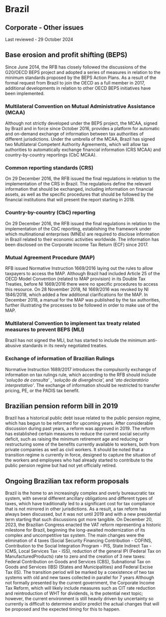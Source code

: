 # Brazil
## Corporate - Other issues
Last reviewed - 29 October 2024
## Base erosion and profit shifting (BEPS)
Since June 2014, the RFB has closely followed the discussions of the G20/OECD BEPS project and adopted a series of measures in relation to the minimum standards proposed by the BEPS Action Plans. As a result of the formal request from Brazil to join the OECD as a full member in 2017, additional developments in relation to other OECD BEPS initiatives have been implemented.
### Multilateral Convention on Mutual Administrative Assistance (MCAA)
Although not strictly developed under the BEPS project, the MCAA, signed by Brazil and in force since October 2016, provides a platform for automatic and on-demand exchange of information between tax authorities of different jurisdictions.
Under the umbrella of the MCAA, Brazil has signed two Multilateral Competent Authority Agreements, which will allow tax authorities to automatically exchange financial information (CRS MCAA) and country-by-country reportings (CbC MCAA).
### Common reporting standards (CRS)
On 29 December 2016, the RFB issued the final regulations in relation to the implementation of the CRS in Brazil. The regulations define the relevant information that should be exchanged, including information on financial assets, as well as the specific procedures that should be followed by the financial institutions that will present the report starting in 2018.
### Country-by-country (CbC) reporting
On 29 December 2016, the RFB issued the final regulations in relation to the implementation of the CbC reporting, establishing the framework under which multinational enterprises (MNEs) are required to disclose information in Brazil related to their economic activities worldwide. The information has been disclosed on the Corporate Income Tax Return (ECF) since 2017.
### Mutual Agreement Procedure (MAP)
RFB issued Normative Instruction 1669/2016 laying out the rules to allow taxpayers to access the MAP. Although Brazil had included Article 25 of the OECD Model Convention (related to MAP provision) in its Double Tax Treaties, before NI 1669/2016 there were no specific procedures to access this resource. On 28 November 2018, NI 1669/2016 was revoked by NI 1846/2018, which added a few additional clarifications for the MAP. 
In December 2018, a manual for the MAP was published by the tax authorities, further illustrating the processes to be followed in order to make use of the MAP.
### Multilateral Convention to implement tax treaty related measures to prevent BEPS (MLI)
Brazil has not signed the MLI, but has started to include the minimum anti-abusive standards in its newly negotiated treaties.
### Exchange of information of Brazilian Rulings
Normative Instruction 1689/2017 introduces the compulsorily exchange of information on tax rulings rule, which according to the RFB should include '_solução de consulta'_ , '_solução de divergência',_ and '_ato declaratório interpretativo'_. The exchange of information should be restricted to transfer pricing, PE, or the PADIS tax benefit.
## Brazilian pension reform bill in 2019
Brazil has a historical public debt issue related to the public pension regime, which has begun to be reformed for upcoming years. After considerable discussion during past years, a reform was approved in 2019.
The reform has established certain measures to reduce the current social security deficit, such as raising the minimum retirement age and reducing or restructuring some of the benefits currently available to workers, both from private companies as well as civil workers.
It should be noted that a transition regime is currently in force, designed to capture the situation of the workers and employees who had already started to contribute to the public pension regime but had not yet officially retired.
## Ongoing Brazilian tax reform proposals
Brazil is the home to an increasingly complex and overly bureaucratic tax system, with several different ancillary obligations and different types of taxes, which have traditionally led to a significant cost for tax compliance that is not mirrored in other jurisdictions.
As a result, a tax reform has always been discussed, but it was not until 2019 and with a new presidential term starting that such discussions got more tangible.
On December 20, 2023, the Brazilian Congress enacted the VAT reform representing a historic milestone for Brazil, beginning the long-awaited modernization of its complex and uncompetitive tax system.
The main changes were the elimination of 4 taxes (Social Security Financing Contribution - COFINS, Contribution to the Social Integration Program - PIS, State Indirect Tax - ICMS, Local Services Tax - ISS), reduction of the general IPI (Federal Tax on ManufacturedProducts) rate to zero and the creation of 3 new taxes: Federal Contribution on Goods and Services (CBS), Subnational Tax on Goods and Services (IBS) (States and Municipalities) and Federal Excise Tax (IS).
The transition period will be marked by a coexistence of two tax systems with old and new taxes collected in parallel for 7 years
Although not formally presented by the current government, the Corporate Income Tax Reform, which will likely include measures such as CIT rate reduction and reintroduction of WHT for dividends, is the potential next topic; however, the current environment is still heavily driven by uncertainty so currently is difficult to determine and/or predict the actual changes that will be proposed and the expected timing for this to happen.
